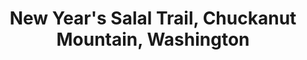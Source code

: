 ---
layout: map-post
title: New Year's Salal Trail, Chuckanut Mountain, Washington
trail-name: Hemlock Trail to Salal Trail
aside: false
cover: img/salal-trail/2023-01-01-salal-trail-1.th.jpg
show_cover: false 
article_header:
  type: overlay
  theme: dark
  background_image:
    src: img/salal-trail/2023-01-01-salal-trail-1.jpg
tags: hikes
route-url: maps/hikes/20230101_salal_trail_export.geojson
gpx-url: maps/hikes/20230101_salal_trail_export.gpx
trailhead-lon: -122.489136
trailhead-lat: 48.700805
distance-miles: 4.84
duration-hr: 2
duration-min: '02'
elevation-min-ft: 79
elevation-max-ft: 1189
elevation-total-ascent-ft: 1239
---